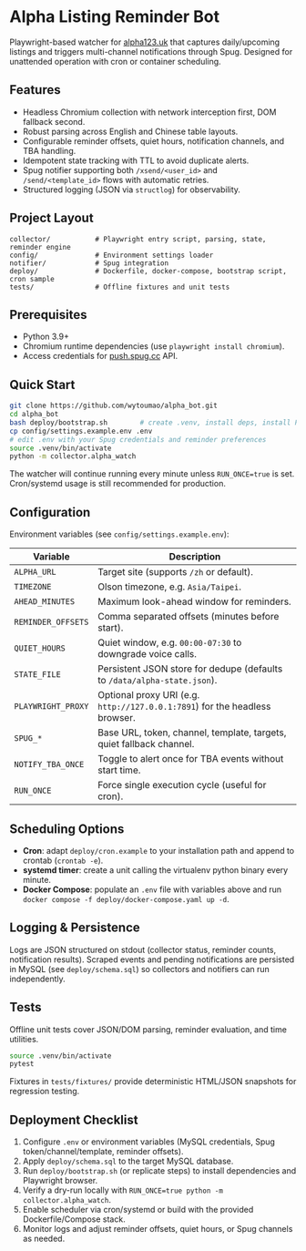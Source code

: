 # Alpha Listing Reminder Bot

Playwright-based watcher for [alpha123.uk](https://alpha123.uk) that captures daily/upcoming listings and triggers multi-channel notifications through Spug. Designed for unattended operation with cron or container scheduling.

## Features
- Headless Chromium collection with network interception first, DOM fallback second.
- Robust parsing across English and Chinese table layouts.
- Configurable reminder offsets, quiet hours, notification channels, and TBA handling.
- Idempotent state tracking with TTL to avoid duplicate alerts.
- Spug notifier supporting both `/xsend/<user_id>` and `/send/<template_id>` flows with automatic retries.
- Structured logging (JSON via `structlog`) for observability.

## Project Layout
```
collector/           # Playwright entry script, parsing, state, reminder engine
config/              # Environment settings loader
notifier/            # Spug integration
deploy/              # Dockerfile, docker-compose, bootstrap script, cron sample
tests/               # Offline fixtures and unit tests
```

## Prerequisites
- Python 3.9+
- Chromium runtime dependencies (use `playwright install chromium`).
- Access credentials for [push.spug.cc](https://push.spug.cc/) API.

## Quick Start
```bash
git clone https://github.com/wytoumao/alpha_bot.git
cd alpha_bot
bash deploy/bootstrap.sh        # create .venv, install deps, install Playwright browser
cp config/settings.example.env .env
# edit .env with your Spug credentials and reminder preferences
source .venv/bin/activate
python -m collector.alpha_watch
```

The watcher will continue running every minute unless `RUN_ONCE=true` is set. Cron/systemd usage is still recommended for production.

## Configuration
Environment variables (see `config/settings.example.env`):

| Variable | Description |
| --- | --- |
| `ALPHA_URL` | Target site (supports `/zh` or default). |
| `TIMEZONE` | Olson timezone, e.g. `Asia/Taipei`. |
| `AHEAD_MINUTES` | Maximum look-ahead window for reminders. |
| `REMINDER_OFFSETS` | Comma separated offsets (minutes before start). |
| `QUIET_HOURS` | Quiet window, e.g. `00:00-07:30` to downgrade voice calls. |
| `STATE_FILE` | Persistent JSON store for dedupe (defaults to `/data/alpha-state.json`). |
| `PLAYWRIGHT_PROXY` | Optional proxy URI (e.g. `http://127.0.0.1:7891`) for the headless browser. |
| `SPUG_*` | Base URL, token, channel, template, targets, quiet fallback channel. |
| `NOTIFY_TBA_ONCE` | Toggle to alert once for TBA events without start time. |
| `RUN_ONCE` | Force single execution cycle (useful for cron). |

## Scheduling Options
- **Cron**: adapt `deploy/cron.example` to your installation path and append to crontab (`crontab -e`).
- **systemd timer**: create a unit calling the virtualenv python binary every minute.
- **Docker Compose**: populate an `.env` file with variables above and run `docker compose -f deploy/docker-compose.yaml up -d`.

## Logging & Persistence
Logs are JSON structured on stdout (collector status, reminder counts, notification results). Scraped events and pending notifications are persisted in MySQL (see `deploy/schema.sql`) so collectors and notifiers can run independently.

## Tests
Offline unit tests cover JSON/DOM parsing, reminder evaluation, and time utilities.
```bash
source .venv/bin/activate
pytest
```

Fixtures in `tests/fixtures/` provide deterministic HTML/JSON snapshots for regression testing.

## Deployment Checklist
1. Configure `.env` or environment variables (MySQL credentials, Spug token/channel/template, reminder offsets).
2. Apply `deploy/schema.sql` to the target MySQL database.
3. Run `deploy/bootstrap.sh` (or replicate steps) to install dependencies and Playwright browser.
4. Verify a dry-run locally with `RUN_ONCE=true python -m collector.alpha_watch`.
5. Enable scheduler via cron/systemd or build with the provided Dockerfile/Compose stack.
6. Monitor logs and adjust reminder offsets, quiet hours, or Spug channels as needed.
